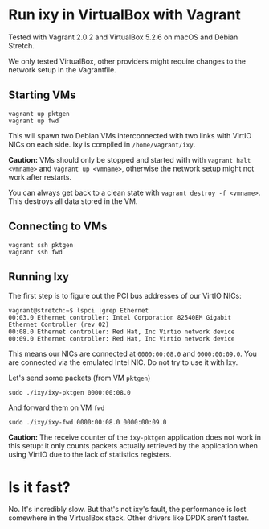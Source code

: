Run ixy in VirtualBox with Vagrant
============================

Tested with Vagrant 2.0.2 and VirtualBox 5.2.6 on macOS and Debian Stretch.

We only tested VirtualBox, other providers might require changes to the network setup in the Vagrantfile.

Starting VMs
------------

```
vagrant up pktgen
vagrant up fwd
```

This will spawn two Debian VMs interconnected with two links with VirtIO NICs on each side.
Ixy is compiled in `/home/vagrant/ixy`.

**Caution:** VMs should only be stopped and started with with `vagrant halt <vmname>` and `vagrant up <vmname>`, otherwise the network setup might not work after restarts.

You can always get back to a clean state with `vagrant destroy -f <vmname>`. This destroys all data stored in the VM.

Connecting to VMs
-----------------

```
vagrant ssh pktgen
vagrant ssh fwd
```

Running Ixy
------------

The first step is to figure out the PCI bus addresses of our VirtIO NICs:

```
vagrant@stretch:~$ lspci |grep Ethernet
00:03.0 Ethernet controller: Intel Corporation 82540EM Gigabit Ethernet Controller (rev 02)
00:08.0 Ethernet controller: Red Hat, Inc Virtio network device
00:09.0 Ethernet controller: Red Hat, Inc Virtio network device
```

This means our NICs are connected at `0000:00:08.0` and `0000:00:09.0`.
You are connected via the emulated Intel NIC.
Do not try to use it with Ixy.

Let's send some packets (from VM `pktgen`)
```
sudo ./ixy/ixy-pktgen 0000:00:08.0
```

And forward them on VM `fwd`
```
sudo ./ixy/ixy-fwd 0000:00:08.0 0000:00:09.0
```

**Caution:** The receive counter of the `ixy-pktgen` application does not work in this setup: it only counts packets actually retrieved by the application when using VirtIO due to the lack of statistics registers. 

Is it fast?
============

No. It's incredibly slow. But that's not ixy's fault, the performance is lost somewhere in the VirtualBox stack. Other drivers like DPDK aren't faster.